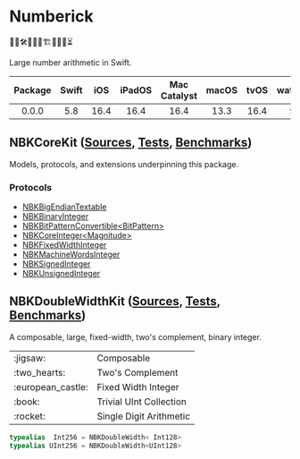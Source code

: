 # Numberick

👨‍💻🛠️🚧🧱🧱🏗️🧱🧱🚧⏳

Large number arithmetic in Swift.

| Package | Swift | iOS  | iPadOS | Mac Catalyst | macOS | tvOS | watchOS |
|:-------:|:-----:|:----:|:------:|:------------:|:-----:|:----:|:-------:|
| 0.0.0   | 5.8   | 16.4 | 16.4   | 16.4         | 13.3  | 16.4 | 9.4     |

## NBKCoreKit ([Sources][COR/S], [Tests][COR/T], [Benchmarks][COR/B])

Models, protocols, and extensions underpinning this package.

### Protocols

- [NBKBigEndianTextable](Sources/NBKCoreKit/NBKBigEndianTextable.swift)
- [NBKBinaryInteger](Sources/NBKCoreKit/NBKBinaryInteger.swift)
- [NBKBitPatternConvertible\<BitPattern\>](Sources/NBKCoreKit/NBKBitPatternConvertible.swift)
- [NBKCoreInteger\<Magnitude\>](Sources/NBKCoreKit/NBKCoreInteger.swift)
- [NBKFixedWidthInteger](Sources/NBKCoreKit/NBKFixedWidthInteger.swift)
- [NBKMachineWordsInteger](Sources/NBKCoreKit/NBKMachineWordsInteger.swift)
- [NBKSignedInteger](Sources/NBKCoreKit/NBKBinaryInteger.swift)
- [NBKUnsignedInteger](Sources/NBKCoreKit/NBKBinaryInteger.swift)

## NBKDoubleWidthKit ([Sources][DBL/S], [Tests][DBL/T], [Benchmarks][DBL/B])

A composable, large, fixed-width, two's complement, binary integer.

<table>
<tr><td>:jigsaw:</td><td>Composable</td></tr>
<tr><td>:two_hearts:</td><td>Two's Complement</td></tr>
<tr><td>:european_castle:</td><td>Fixed Width Integer</td></tr>
<tr><td>:book:</td><td>Trivial UInt Collection</td></tr>
<tr><td>:rocket:</td><td>Single Digit Arithmetic</td></tr>
</table>

```swift
typealias  Int256 = NBKDoubleWidth< Int128>
typealias UInt256 = NBKDoubleWidth<UInt128>
```

<!-- Links -->

[COR/S]: Sources/NBKCoreKit
[DBL/S]: Sources/NBKDoubleWidthKit

[COR/T]: Tests/NBKCoreKitTests
[DBL/T]: Tests/NBKDoubleWidthKitTests

[COR/B]: Tests/NBKCoreKitBenchmarks
[DBL/B]: Tests/NBKDoubleWidthKitBenchmarks
